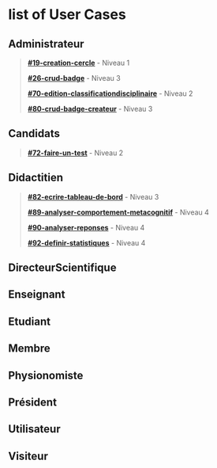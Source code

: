 # list of User Cases
## Administrateur
>**[#19-creation-cercle](https://github.com/PremierLangage/platon-conception/blob/master/UC/Administrateur/creation-cercle.md)** - Niveau 1
>
> **[#26-crud-badge](https://github.com/PremierLangage/platon-conception/blob/master/UC/Administrateur/crud-badge.md)** - Niveau 3
>
> **[#70-edition-classificationdisciplinaire](https://github.com/PremierLangage/platon-conception/blob/master/UC/Administrateur/edition-classification-disciplinaire.md)** - Niveau 2
>
>**[#80-crud-badge-createur](https://github.com/PremierLangage/platon-conception/blob/master/UC/Administrateur/crud-badge-createur.md)** - Niveau 3
## Candidats
> **[#72-faire-un-test](https://github.com/PremierLangage/platon-conception/blob/master/UC/Candidats/faire-un-test.md)** - Niveau 2 
## Didactitien
> **[#82-ecrire-tableau-de-bord](https://github.com/PremierLangage/platon-conception/blob/master/UC/Didactitien/ecrire-tableau-de-bord.md)** - Niveau 3
>
> **[#89-analyser-comportement-metacognitif](https://github.com/PremierLangage/platon-conception/blob/master/UC/Didactitien/analyser-comportement-metacognitif.md)** - Niveau 4
>
> **[#90-analyser-reponses](https://github.com/PremierLangage/platon-conception/blob/master/UC/Didactitien/analyser-reponses.md)** - Niveau 4
>
> **[#92-definir-statistiques](https://github.com/PremierLangage/platon-conception/blob/master/UC/Didactitien/definir-statistiques.md)** - Niveau 4
## DirecteurScientifique
## Enseignant
## Etudiant
## Membre
## Physionomiste
## Président
## Utilisateur
## Visiteur

